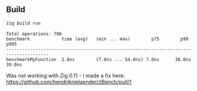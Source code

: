 ## Build
```bash
zig build run
```
```
Total operations: 798
benchmark            time (avg)   (min ... max)        p75        p99        p995
--------------------------------------------------------------------------------------
benchmarkMyFunction  2.0ns        (7.0ns ... 54.0ns) 7.0ns      38.0ns     39.0ns
```

Was not working with Zig 0.11 - I made a fix here: https://github.com/hendriknielaender/zBench/pull/1
